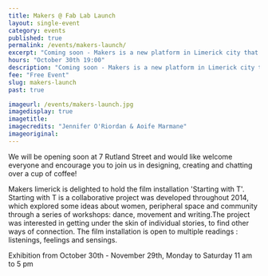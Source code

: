 ```yaml
---
title: Makers @ Fab Lab Launch
layout: single-event
category: events
published: true
permalink: /events/makers-launch/
excerpt: "Coming soon - Makers is a new platform in Limerick city that aims to celebrate design and facilitates conversation between disciplines. "
hours: "October 30th 19:00"
description: "Coming soon - Makers is a new platform in Limerick city that aims to celebrate design and facilitates conversation between disciplines."
fee: "Free Event"
slug: makers-launch
past: true

imageurl: /events/makers-launch.jpg
imagedisplay: true
imagetitle: 
imagecredits: "Jennifer O'Riordan & Aoife Marmane"
imageoriginal: 
---
```


We will be opening soon at 7 Rutland Street and would like welcome everyone and encourage you to join us in designing, creating and chatting over a cup of coffee!

Makers limerick is delighted to hold the film installation 'Starting with T'. Starting with T is a collaborative project was developed throughout 2014, which explored some ideas about women, peripheral space and community through a series of workshops: dance, movement and writing.The project was interested in getting under the skin of individual stories, to find other ways of connection. The film installation is open to multiple readings : listenings, feelings and sensings. 

Exhibition from October 30th - November 29th, Monday to Saturday 11 am to 5 pm

